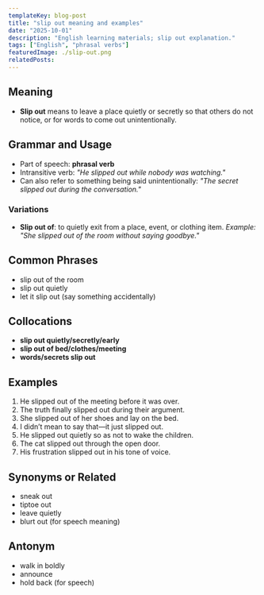 ```yaml
---
templateKey: blog-post
title: "slip out meaning and examples"
date: "2025-10-01"
description: "English learning materials; slip out explanation."
tags: ["English", "phrasal verbs"]
featuredImage: ./slip-out.png
relatedPosts:
---
```


## Meaning

- **Slip out** means to leave a place quietly or secretly so that others do not notice, or for words to come out unintentionally.

## Grammar and Usage

- Part of speech: **phrasal verb**
- Intransitive verb: _"He slipped out while nobody was watching."_
- Can also refer to something being said unintentionally: _"The secret slipped out during the conversation."_

### Variations

- **Slip out of**: to quietly exit from a place, event, or clothing item.
  _Example: "She slipped out of the room without saying goodbye."_

## Common Phrases

- slip out of the room
- slip out quietly
- let it slip out (say something accidentally)

## Collocations

- **slip out quietly/secretly/early**
- **slip out of bed/clothes/meeting**
- **words/secrets slip out**

## Examples

1. He slipped out of the meeting before it was over.
2. The truth finally slipped out during their argument.
3. She slipped out of her shoes and lay on the bed.
4. I didn’t mean to say that—it just slipped out.
5. He slipped out quietly so as not to wake the children.
6. The cat slipped out through the open door.
7. His frustration slipped out in his tone of voice.

## Synonyms or Related

- sneak out
- tiptoe out
- leave quietly
- blurt out (for speech meaning)

## Antonym

- walk in boldly
- announce
- hold back (for speech)
